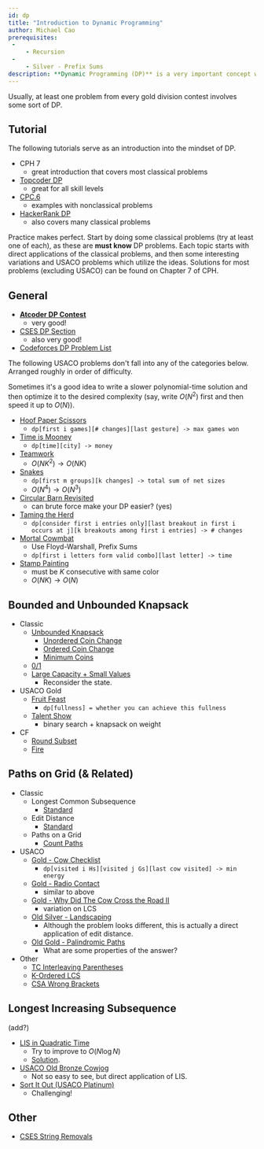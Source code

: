 ```yaml
---
id: dp
title: "Introduction to Dynamic Programming"
author: Michael Cao
prerequisites: 
 - 
     - Recursion
 - 
     - Silver - Prefix Sums
description: **Dynamic Programming (DP)** is a very important concept which emerges in the Gold division and extends to the IOI.
---
```


<info-block title="Contest Tip">

Usually, at least one problem from every gold division contest involves some sort of DP.

</info-block>

## Tutorial

The following tutorials serve as an introduction into the mindset of DP.

 - CPH 7 
   - great introduction that covers most classical problems
 - [Topcoder DP](https://www.topcoder.com/community/competitive-programming/tutorials/dynamic-programming-from-novice-to-advanced/)
   - great for all skill levels
 - [CPC.6](https://github.com/SuprDewd/T-414-AFLV/tree/master/06_dynamic_programming)
   - examples with nonclassical problems
 - [HackerRank DP](https://www.hackerrank.com/topics/dynamic-programming)
   - also covers many classical problems

Practice makes perfect. Start by doing some classical problems (try at least one of each), as these are **must know** DP problems. Each topic starts with direct applications of the classical problems, and then some interesting variations and USACO problems which utilize the ideas. Solutions for most problems (excluding USACO) can be found on Chapter 7 of CPH.

## General

 - [**Atcoder DP Contest**](https://atcoder.jp/contests/dp/tasks)
   - very good!
 - [CSES DP Section](https://cses.fi/problemset/list/)
   - also very good!
 - [Codeforces DP Problem List](http://codeforces.com/blog/entry/325)

The following USACO problems don't fall into any of the categories below. Arranged roughly in order of difficulty. 

<info-block title="Pro Tip">

Sometimes it's a good idea to write a slower polynomial-time solution and then optimize it to the desired complexity (say, write $O(N^2)$ first and then speed it up to $O(N)$).

</info-block>

 - [Hoof Paper Scissors](http://www.usaco.org/index.php?page=viewproblem2&cpid=694)
   - `dp[first i games][# changes][last gesture] -> max games won`
 - [Time is Mooney](http://www.usaco.org/index.php?page=viewproblem2&cpid=993)
   - `dp[time][city] -> money`
 - [Teamwork](http://usaco.org/index.php?page=viewproblem2&cpid=863)
   - $O(NK^2)\to O(NK)$
 - [Snakes](http://www.usaco.org/index.php?page=viewproblem2&cpid=945)
   - `dp[first m groups][k changes] -> total sum of net sizes`
   - $O(N^4)\to O(N^3)$
 - [Circular Barn Revisited](http://www.usaco.org/index.php?page=viewproblem2&cpid=622)
   - can brute force make your DP easier? (yes)
 - [Taming the Herd](http://www.usaco.org/index.php?page=viewproblem2&cpid=815)
   - `dp[consider first i entries only][last breakout in first i occurs at j][k breakouts among first i entries] -> # changes`
 - [Mortal Cowmbat](http://usaco.org/index.php?page=viewproblem2&cpid=971)
   - Use Floyd-Warshall, Prefix Sums
   - `dp[first i letters form valid combo][last letter] -> time`
 - [Stamp Painting](http://www.usaco.org/index.php?page=viewproblem2&cpid=791)
   - must be $K$ consecutive with same color
   - $O(NK)\to O(N)$

## Bounded and Unbounded Knapsack

 - Classic
   - [Unbounded Knapsack](https://www.hackerrank.com/challenges/unbounded-knapsack/problem)
     - [Unordered Coin Change](https://cses.fi/problemset/task/1635)
     - [Ordered Coin Change](https://cses.fi/problemset/task/1636)
     - [Minimum Coins](https://cses.fi/problemset/task/1634)
   - [0/1](https://www.hackerrank.com/contests/srin-aadc03/challenges/classic-01-knapsack/problem)
   - [Large Capacity + Small Values](https://atcoder.jp/contests/dp/tasks/dp_e)
      - Reconsider the state.
 - USACO Gold
   - [Fruit Feast](http://www.usaco.org/index.php?page=viewproblem2&cpid=574)
     - `dp[fullness] = whether you can achieve this fullness` 
   - [Talent Show](http://www.usaco.org/index.php?page=viewproblem2&cpid=839)
     - binary search + knapsack on weight
 - CF
   - [Round Subset](http://codeforces.com/contest/837/problem/D) [](59)
   - [Fire](http://codeforces.com/contest/864/problem/E) [](59)

## Paths on Grid (& Related)

 - Classic
   - Longest Common Subsequence
     - [Standard](https://leetcode.com/problems/longest-common-subsequence/)
   - Edit Distance
     - [Standard](https://www.hackerrank.com/contests/cse-830-homework-3/challenges/edit-distance)
   - Paths on a Grid
     - [Count Paths](https://atcoder.jp/contests/dp/tasks/dp_h)
 - USACO
   - [Gold - Cow Checklist](http://www.usaco.org/index.php?page=viewproblem2&cpid=670)
     - `dp[visited i Hs][visited j Gs][last cow visited] -> min energy`
   - [Gold - Radio Contact](http://www.usaco.org/index.php?page=viewproblem2&cpid=598)
     - similar to above
   - [Gold - Why Did The Cow Cross the Road II](http://www.usaco.org/index.php?page=viewproblem2&cpid=718)
     - variation on LCS
   - [Old Silver - Landscaping](http://www.usaco.org/index.php?page=viewproblem2&cpid=126)
     - Although the problem looks different, this is actually a direct application of edit distance.
   - [Old Gold - Palindromic Paths](http://www.usaco.org/index.php?page=viewproblem2&cpid=553)
     - What are some properties of the answer?
 - Other
   - [TC Interleaving Parentheses](https://community.topcoder.com/stat?c=problem_statement&pm=14635&rd=16933)
   - [K-Ordered LCS](https://www.hackerearth.com/problem/algorithm/mancunian-and-k-ordered-lcs-e6a4b8c6/)
   - [CSA Wrong Brackets](https://csacademy.com/contest/round-51/task/wrong-brackets/) [](69)

## Longest Increasing Subsequence

(add?)

 - [LIS in Quadratic Time](https://leetcode.com/problems/longest-increasing-subsequence/)
    - Try to improve to $O(N\log N)$
    - [Solution](https://cp-algorithms.com/sequences/longest_increasing_subsequence.html). 
 - [USACO Old Bronze Cowjog](http://www.usaco.org/index.php?page=viewproblem2&cpid=489)
    - Not so easy to see, but direct application of LIS.
 - [Sort It Out (USACO Platinum)](http://www.usaco.org/index.php?page=viewproblem2&cpid=865)
    - Challenging!

## Other

 - [CSES String Removals](https://cses.fi/problemset/task/1149)
